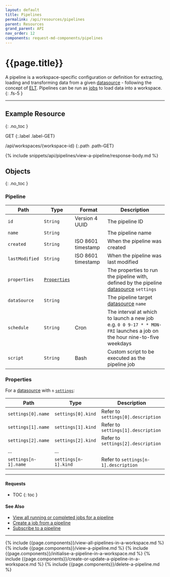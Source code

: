 ```yaml
---
layout: default
title: Pipelines
permalink: /api/resources/pipelines
parent: Resources
grand_parent: API
nav_order: 12
components: request-md-components/pipelines
---
```


# {{page.title}}

A pipeline is a workspace-specific configuration or definition for extracting, loading and transforming data from a given [datasource](datasources) - following the concept of [ELT](https://en.wikipedia.org/wiki/Extract,_load,_transform). Pipelines can be run as [jobs](jobs) to load data into a workspace.
{: .fs-5 }

---

## Example Resource
{: .no_toc }

GET
{:.label .label-GET}

/api/workspaces/{workspace-id}
{:.path .path-GET}

{% include snippets/api/pipelines/view-a-pipeline/response-body.md %}

## Objects
{: .no_toc }

### Pipeline

Path | Type | Format | Description
---- | ---- | ------ | -----------
`id` | `String` | Version 4 UUID | The pipeline ID 
`name` | `String` | | The pipeline name
`created` | `String` | ISO 8601 timestamp | When the pipeline was created
`lastModified` | `String` | ISO 8601 timestamp | When the pipeline was last modified
`properties` | [`Properties`](#properties) | | The properties to run the pipeline with, defined by the pipeline [datasource](datasources) `settings`
`dataSource` | `String` | | The pipeline target [datasource](datasources) `name`
`schedule` | `String` | Cron | The interval at which to launch a new job e.g. `0 0 9-17 * * MON-FRI` launches a job on the hour nine-to-five weekdays
`script` | `String` | Bash | Custom script to be executed as the pipeline job

### Properties

For a [datasource](datasources) with `n` [`settings`](datasources#setting):

Path | Type | Description
---- | ---- | -----------
`settings[0].name` | `settings[0].kind` | Refer to `settings[0].description`
`settings[1].name` | `settings[1].kind` | Refer to `settings[1].description`
`settings[2].name` | `settings[2].kind` | Refer to `settings[2].description`
... | ...
`settings[n-1].name` | `settings[n-1].kind` | Refer to `settings[n-1].description`

---

#### Requests

- TOC
{: toc }

#### See Also

- [View all running or completed jobs for a pipeline](jobs#view-all-running-or-completed-jobs-for-a-pipeline)
- [Create a job from a pipeline](jobs#create-a-job-from-a-pipeline)
- [Subscribe to a pipeline](subscriptions#subscribe-to-a-pipeline)

---

{% include {{page.components}}/view-all-pipelines-in-a-workspace.md %}
{% include {{page.components}}/view-a-pipeline.md %}
{% include {{page.components}}/initialise-a-pipeline-in-a-workspace.md %}
{% include {{page.components}}/create-or-update-a-pipeline-in-a-workspace.md %}
{% include {{page.components}}/delete-a-pipeline.md %}
